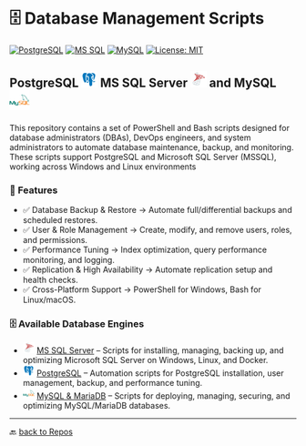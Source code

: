 
# 🗄️ Database Management Scripts

[![PostgreSQL](https://img.shields.io/badge/PostgreSQL-336791?style=flat&logo=postgresql&logoColor=white&logoSize=auto&labelColor=5197e1)](https://www.postgresql.org/)
[![MS SQL](https://custom-icon-badges.demolab.com/badge/SQL_Server-Microsoft-blue?style=flat&logo=microsoft-sql-server&logoColor=red&logoSize=auto&labelColor=e1e5ee)](https://www.microsoft.com/en-us/sql-server/sql-server-downloads)
[![MySQL](https://img.shields.io/badge/MySQL-4479A0?style=flat&logo=mysql&logoColor=white&logoSize=auto&labelColor=336791)](https://www.mysql.com/)
[![License: MIT](https://img.shields.io/badge/License-MIT-green.svg)](https://opensource.org/licenses/MIT)

## PostgreSQL <img src="./Assets/pics/icons8-postgresql-48.svg" width="28">  MS SQL Server <img src="./Assets/pics/icons8-microsoft-sql-server-48.svg" width="28"> and MySQL <img src="./Assets/pics/icons8-mysql-48.svg" width="35">

This repository contains a set of PowerShell and Bash scripts designed for database administrators (DBAs), DevOps engineers, and system administrators to automate database maintenance, backup, and monitoring. These scripts support PostgreSQL and Microsoft SQL Server (MSSQL), working across Windows and Linux environments

### 🚀 Features

- ✅ Database Backup & Restore → Automate full/differential backups and scheduled restores.
- ✅ User & Role Management → Create, modify, and remove users, roles, and permissions.
- ✅ Performance Tuning → Index optimization, query performance monitoring, and logging.
- ✅ Replication & High Availability → Automate replication setup and health checks.
- ✅ Cross-Platform Support → PowerShell for Windows, Bash for Linux/macOS.

### 🗄️ Available Database Engines

- <img src="./Assets/pics/icons8-microsoft-sql-server-48.svg" width="20"> [MS SQL Server](./MS%20SQL%20script/) – Scripts for installing, managing, backing up, and optimizing Microsoft SQL Server on Windows, Linux, and Docker.
- <img src="./Assets/pics/icons8-postgresql-48.svg" width="20"> [PostgreSQL](./PostgreSQL/) – Automation scripts for PostgreSQL installation, user management, backup, and performance tuning.
- <img src="./Assets/pics/icons8-mysql-48.svg" width="20"> [MySQL & MariaDB](./MS%20SQL%20script/) – Scripts for deploying, managing, securing, and optimizing MySQL/MariaDB databases.

---
🔙 [back to Repos](https://github.com/KR-Sew?tab=repositories)
